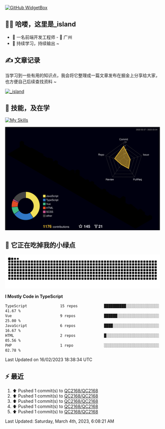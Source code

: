 [![GitHub WidgetBox](https://github-widgetbox.vercel.app/api/profile?username=qc2168&data=followers,repositories,stars,commits)](https://github.com/qc2168/github-widgetbox)

## 🙋‍♂️ 哈喽，这里是_island

- 👦 一名前端开发工程师 - 📍 广州
- 🚀 持续学习，持续输出 ~

## ✍️ 文章记录
当学习到一些有用的知识点，我会将它整理成一篇文章发布在掘金上分享给大家，也方便自己后续查找资料 ~

[![_island](https://lf3-cdn-tos.bytescm.com/obj/static/xitu_juejin_web/e08da34488b114bd4c665ba2fa520a31.svg)
](https://juejin.cn/user/2858385965322935/posts)

## 🚀 技能，及在学

[![My Skills](https://skillicons.dev/icons?i=vite,tailwind,vue,react,electron,webpack,nodejs,php,wasm,python)](https://github.com/qc2168)


![rainbow gif](https://raw.githubusercontent.com/QC2168/QC2168/main/profile-3d-contrib/profile-night-rainbow.svg)




## 🐍 它正在吃掉我的小绿点

![snake gif](https://raw.githubusercontent.com/QC2168/QC2168/77e198e28fb66a14643e4e58f5b713c0cc565cfd/github-contribution-grid-snake-dark.svg)

<!--START_SECTION:waka-->
**I Mostly Code in TypeScript** 

```text
TypeScript               15 repos            ██████████░░░░░░░░░░░░░░░   41.67 % 
Vue                      9 repos             ██████░░░░░░░░░░░░░░░░░░░   25.00 % 
JavaScript               6 repos             ████░░░░░░░░░░░░░░░░░░░░░   16.67 % 
HTML                     2 repos             █░░░░░░░░░░░░░░░░░░░░░░░░   05.56 % 
PHP                      1 repo              ░░░░░░░░░░░░░░░░░░░░░░░░░   02.78 % 

```



 Last Updated on 16/02/2023 18:38:34 UTC
<!--END_SECTION:waka-->


## ⚡ 最近
<!--RECENT_ACTIVITY:start-->
1. ⬆️ Pushed 1 commit(s) to [QC2168/QC2168](https://github.com/QC2168/QC2168)<br>
2. ⬆️ Pushed 1 commit(s) to [QC2168/QC2168](https://github.com/QC2168/QC2168)<br>
3. ⬆️ Pushed 1 commit(s) to [QC2168/QC2168](https://github.com/QC2168/QC2168)<br>
4. ⬆️ Pushed 1 commit(s) to [QC2168/QC2168](https://github.com/QC2168/QC2168)<br>
5. ⬆️ Pushed 1 commit(s) to [QC2168/QC2168](https://github.com/QC2168/QC2168)<br>
<!--RECENT_ACTIVITY:end-->

<!--RECENT_ACTIVITY:last_update-->
Last Updated: Saturday, March 4th, 2023, 6:08:21 AM
<!--RECENT_ACTIVITY:last_update_end-->